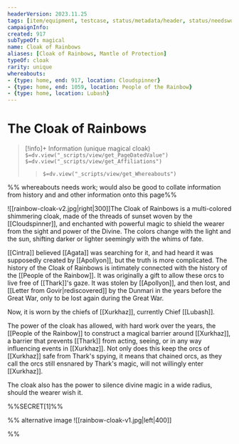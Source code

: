 ```yaml
---
headerVersion: 2023.11.25
tags: [item/equipment, testcase, status/metadata/header, status/needswork/internal]
campaignInfo:
created: 917
subTypeOf: magical
name: Cloak of Rainbows
aliases: [Cloak of Rainbows, Mantle of Protection]
typeOf: cloak
rarity: unique
whereabouts:
- {type: home, end: 917, location: Cloudspinner}
- {type: home, end: 1059, location: People of the Rainbow}
- {type: home, location: Lubash}
---
```

# The Cloak of Rainbows
>[!info]+ Information
> (unique magical cloak)
> `$=dv.view("_scripts/view/get_PageDatedValue")`
> `$=dv.view("_scripts/view/get_Affiliations")`
>> `$=dv.view("_scripts/view/get_Whereabouts")`

%% whereabouts needs work; would also be good to collate information from history and and other information onto this page%%

![[rainbow-cloak-v2.jpg|right|300]]The Cloak of Rainbows is a multi-colored shimmering cloak, made of the threads of sunset woven by the [[Cloudspinner]], and enchanted with powerful magic to shield the wearer from the sight and power of the Divine. The colors change with the light and the sun, shifting darker or lighter seemingly with the whims of fate. 

[[Cintra]] believed [[Agata]] was searching for it, and had heard it was supposedly created by [[Apollyon]], but the truth is more complicated. The history of the Cloak of Rainbows is intimately connected with the history of the [[People of the Rainbow]]. It was originally a gift to allow these orcs to live free of [[Thark]]'s gaze. It was stolen by [[Apollyon]], and then lost, and [[Letter from Govir|rediscovered]] by the Dunmari in the years before the Great War, only to be lost again during the Great War. 

Now, it is worn by the chiefs of [[Xurkhaz]], currently Chief [[Lubash]]. 

The power of the cloak has allowed, with hard work over the years, the [[People of the Rainbow]] to construct a magical barrier around [[Xurkhaz]], a barrier that prevents [[Thark]] from acting, seeing, or in any way influencing events in [[Xurkhaz]]. Not only does this keep the orcs of [[Xurkhaz]] safe from Thark's spying, it means that chained orcs, as they call the orcs still ensnared by Thark's magic, will not willingly enter [[Xurkhaz]]. 

The cloak also has the power to silence divine magic in a wide radius, should the wearer wish it. 

%%SECRET[1]%%

%% alternative image
![[rainbow-cloak-v1.jpg|left|400]]

%%